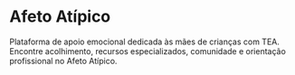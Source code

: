 # Afeto Atípico

Plataforma de apoio emocional dedicada às mães de crianças com TEA. Encontre acolhimento, recursos especializados, comunidade e orientação profissional no Afeto Atípico.